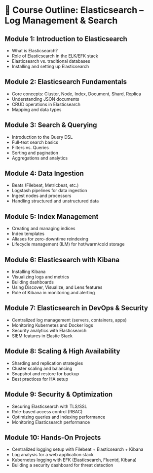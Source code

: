 
# 📘 Course Outline: Elasticsearch – Log Management & Search

## Module 1: Introduction to Elasticsearch
- What is Elasticsearch?  
- Role of Elasticsearch in the ELK/EFK stack  
- Elasticsearch vs. traditional databases  
- Installing and setting up Elasticsearch  

## Module 2: Elasticsearch Fundamentals
- Core concepts: Cluster, Node, Index, Document, Shard, Replica  
- Understanding JSON documents  
- CRUD operations in Elasticsearch  
- Mapping and data types  

## Module 3: Search & Querying
- Introduction to the Query DSL  
- Full-text search basics  
- Filters vs. Queries  
- Sorting and pagination  
- Aggregations and analytics  

## Module 4: Data Ingestion
- Beats (Filebeat, Metricbeat, etc.)  
- Logstash pipelines for data ingestion  
- Ingest nodes and processors  
- Handling structured and unstructured data  

## Module 5: Index Management
- Creating and managing indices  
- Index templates  
- Aliases for zero-downtime reindexing  
- Lifecycle management (ILM) for hot/warm/cold storage  

## Module 6: Elasticsearch with Kibana
- Installing Kibana  
- Visualizing logs and metrics  
- Building dashboards  
- Using Discover, Visualize, and Lens features  
- Role of Kibana in monitoring and alerting  

## Module 7: Elasticsearch in DevOps & Security
- Centralized log management (servers, containers, apps)  
- Monitoring Kubernetes and Docker logs  
- Security analytics with Elasticsearch  
- SIEM features in Elastic Stack  

## Module 8: Scaling & High Availability
- Sharding and replication strategies  
- Cluster scaling and balancing  
- Snapshot and restore for backup  
- Best practices for HA setup  

## Module 9: Security & Optimization
- Securing Elasticsearch with TLS/SSL  
- Role-based access control (RBAC)  
- Optimizing queries and indexing performance  
- Monitoring Elasticsearch performance  

## Module 10: Hands-On Projects
- Centralized logging setup with Filebeat + Elasticsearch + Kibana  
- Log analysis for a web application stack  
- Kubernetes logging with EFK (Elasticsearch, Fluentd, Kibana)  
- Building a security dashboard for threat detection  
